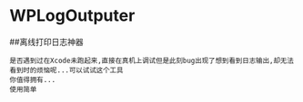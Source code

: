 # WPLogOutputer
##离线打印日志神器

```
是否遇到过在Xcode未跑起来,直接在真机上调试但是此刻bug出现了想到看到日志输出,却无法看到时的烦恼呢...可以试试这个工具
你值得拥有...
使用简单
```